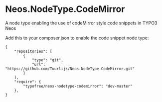 Neos.NodeType.CodeMirror
========================

A node type enabling the use of codeMirror style code snippets in TYPO3 Neos

Add this to your composer.json to enable the code snippet node type:
```
{
    "repositories": [
        {
            "type": "git",
            "url": "https://github.com/Tuurlijk/Neos.NodeType.CodeMirror.git"
        }
    ],
    "require": {
        "typofree/neos-nodetype-codemirror": "dev-master"
    },
}

```